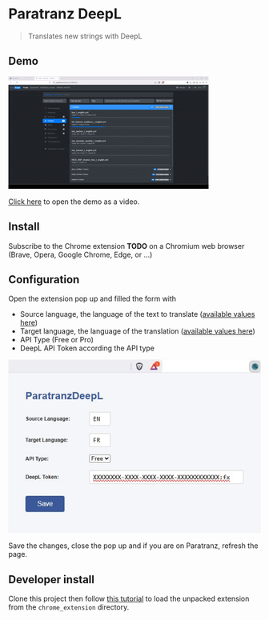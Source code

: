 ﻿# Paratranz DeepL

> Translates new strings with DeepL

## Demo

![Demo GIF](docs/Demo.gif)

[Click here](docs/Demo.mp4) to open the demo as a video.

## Install

Subscribe to the Chrome extension **TODO** on a Chromium web browser (Brave, Opera, Google Chrome, Edge, or ...)

## Configuration

Open the extension pop up and filled the form with

- Source language, the language of the text to translate ([available values here](https://developers.deepl.com/docs/api-reference/translate/openapi-spec-for-text-translation))
- Target language, the language of the translation ([available values here](https://developers.deepl.com/docs/api-reference/translate/openapi-spec-for-text-translation))
- API Type (Free or Pro)
- DeepL API Token according the API type

![Configuration Screenshot](docs/Configuration.jpg)

Save the changes, close the pop up and if you are on Paratranz, refresh the page.

## Developer install

Clone this project then follow [this tutorial](https://developer.chrome.com/docs/extensions/get-started/tutorial/hello-world#load-unpacked) to load the unpacked extension from the `chrome_extension` directory. 
